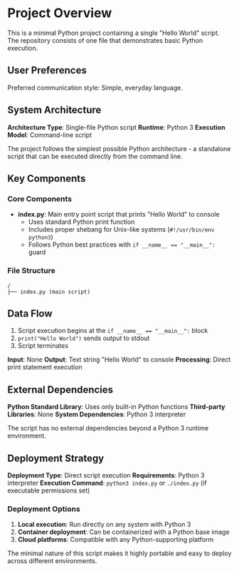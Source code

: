 # Project Overview

This is a minimal Python project containing a single "Hello World" script. The repository consists of one file that demonstrates basic Python execution.

## User Preferences

Preferred communication style: Simple, everyday language.

## System Architecture

**Architecture Type**: Single-file Python script
**Runtime**: Python 3
**Execution Model**: Command-line script

The project follows the simplest possible Python architecture - a standalone script that can be executed directly from the command line.

## Key Components

### Core Components
- **index.py**: Main entry point script that prints "Hello World" to console
  - Uses standard Python print function
  - Includes proper shebang for Unix-like systems (`#!/usr/bin/env python3`)
  - Follows Python best practices with `if __name__ == "__main__":` guard

### File Structure
```
/
├── index.py (main script)
```

## Data Flow

1. Script execution begins at the `if __name__ == "__main__":` block
2. `print("Hello World")` sends output to stdout
3. Script terminates

**Input**: None
**Output**: Text string "Hello World" to console
**Processing**: Direct print statement execution

## External Dependencies

**Python Standard Library**: Uses only built-in Python functions
**Third-party Libraries**: None
**System Dependencies**: Python 3 interpreter

The script has no external dependencies beyond a Python 3 runtime environment.

## Deployment Strategy

**Deployment Type**: Direct script execution
**Requirements**: Python 3 interpreter
**Execution Command**: `python3 index.py` or `./index.py` (if executable permissions set)

### Deployment Options
1. **Local execution**: Run directly on any system with Python 3
2. **Container deployment**: Can be containerized with a Python base image
3. **Cloud platforms**: Compatible with any Python-supporting platform

The minimal nature of this script makes it highly portable and easy to deploy across different environments.